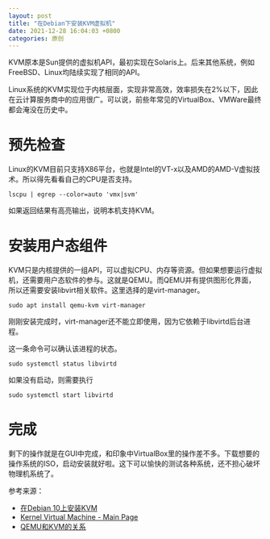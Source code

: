 ```yaml
---
layout: post
title: "在Debian下安装KVM虚拟机"
date: 2021-12-28 16:04:03 +0800
categories: 原创
---
```


KVM原本是Sun提供的虚拟机API，最初实现在Solaris上。后来其他系统，例如FreeBSD、Linux均陆续实现了相同的API。

Linux系统的KVM实现位于内核层面，实现非常高效，效率损失在2%以下，因此在云计算服务商中的应用很广。可以说，前些年常见的VirtualBox、VMWare最终都会淹没在历史中。

# 预先检查

Linux的KVM目前只支持X86平台，也就是Intel的VT-x以及AMD的AMD-V虚拟技术。所以得先看看自己的CPU是否支持。

```
lscpu | egrep --color=auto 'vmx|svm'
```

如果返回结果有高亮输出，说明本机支持KVM。

# 安装用户态组件

KVM只是内核提供的一组API，可以虚拟CPU、内存等资源。但如果想要运行虚拟机，还需要用户态软件的参与。这就是QEMU。而QEMU并有提供图形化界面，所以还需要安装libvirt相关软件。这里选择的是virt-manager。

```
sudo apt install qemu-kvm virt-manager
```

刚刚安装完成时，virt-manager还不能立即使用，因为它依赖于libvirtd后台进程。

这一条命令可以确认该进程的状态。

```
sudo systemctl status libvirtd
```

如果没有启动，则需要执行

```
sudo systemctl start libvirtd
```

# 完成

剩下的操作就是在GUI中完成，和印象中VirtualBox里的操作差不多。下载想要的操作系统的ISO，启动安装就好啦。这下可以愉快的测试各种系统，还不担心破坏物理机系统了。


参考来源：
- [在Debian 10上安装KVM](http://linux.it.net.cn/m/view.php?aid=30189)
- [Kernel Virtual Machine - Main Page](https://www.linux-kvm.org/page/Main_Page)
- [QEMU和KVM的关系](https://zhuanlan.zhihu.com/p/48664113)
